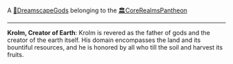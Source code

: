 A [🛐DreamscapeGods](🛐DreamscapeGods.md) belonging to the [🏛CoreRealmsPantheon](🏛CoreRealmsPantheon.md)

---

**Krolm, Creator of Earth**: Krolm is revered as the father of gods and the creator of the earth itself. His domain encompasses the land and its bountiful resources, and he is honored by all who till the soil and harvest its fruits.
